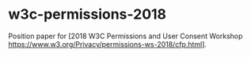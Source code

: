 # w3c-permissions-2018
Position paper for [2018 W3C Permissions and User Consent Workshop https://www.w3.org/Privacy/permissions-ws-2018/cfp.html].
